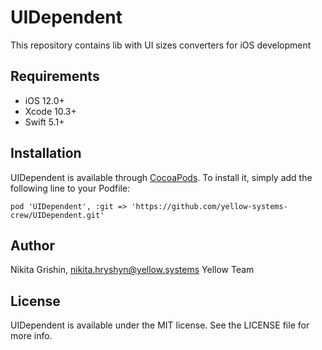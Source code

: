 # UIDependent

This repository contains lib with UI sizes converters for iOS development

## Requirements

- iOS 12.0+
- Xcode 10.3+
- Swift 5.1+

## Installation

UIDependent is available through [CocoaPods](https://cocoapods.org). To install it, simply add the following line to your Podfile:

```
pod 'UIDependent', :git => 'https://github.com/yellow-systems-crew/UIDependent.git'
```

## Author

Nikita Grishin, nikita.hryshyn@yellow.systems
Yellow Team

## License

UIDependent is available under the MIT license. See the LICENSE file for more info.
